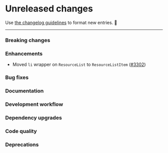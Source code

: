 # Unreleased changes

Use [the changelog guidelines](https://git.io/polaris-changelog-guidelines) to format new entries. 💜

---

### Breaking changes

### Enhancements

- Moved `li` wrapper on `ResourceList` to `ResourceListItem` ([#3302](https://github.com/Shopify/polaris-react/pull/3302))

### Bug fixes

### Documentation

### Development workflow

### Dependency upgrades

### Code quality

### Deprecations
